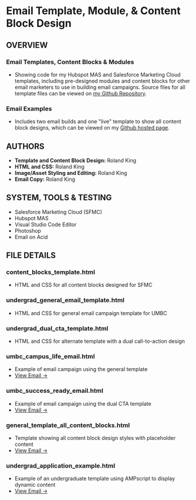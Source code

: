 # Email Template, Module, & Content Block Design
## OVERVIEW
### Email Templates, Content Blocks & Modules
 * Showing code for my Hubspot MAS and Salesforce Marketing Cloud templates, including pre-designed modules and content blocks for other email marketers to use in building email campaigns. Source files for all template files can be viewed on [my Github Repository](https://github.com/RolandHKing/rolandhking.github.io).

### Email Examples
 * Includes two email builds and one "live" template to show all content block designs, which can be viewed on my [Github hosted page](https://rolandhking.github.io).

## AUTHORS
 * **Template and Content Block Design:** Roland King
 * **HTML and CSS:** Roland King
 * **Image/Asset Styling and Editing:** Roland King
 * **Email Copy:** Roland King

## SYSTEM, TOOLS & TESTING
* Salesforce Marketing Cloud (SFMC)
* Hubspot MAS
* Visual Studio Code Editor
* Photoshop
* Email on Acid

## FILE DETAILS
### content_blocks_template.html
 * HTML and CSS for all content blocks designed for SFMC

### undergrad_general_email_template.html
 * HTML and CSS for general email campaign template for UMBC

### undergrad_dual_cta_template.html
 * HTML and CSS for alternate template with a dual call-to-action design

### umbc_campus_life_email.html
 * Example of email campaign using the general template
 * [View Email →](https://rolandhking.github.io/umbc_campus_life_email.html)

### umbc_success_ready_email.html
 * Example of email campaign using the dual CTA template
 * [View Email →](https://rolandhking.github.io/umbc_success_ready_email.html)

### general_template_all_content_blocks.html
 * Template showing all content block design styles with placeholder content
 * [View Email →](https://rolandhking.github.io/general_template_all_content_blocks.html)

### undergrad_application_example.html
* Example of an undergraduate template using AMPscript to display dynamic content
* [View Email →](https://rolandhking.github.io/undergrad_application_example.html)

